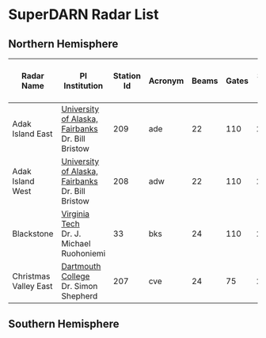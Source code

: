 # SuperDARN Radar List 

## Northern Hemisphere

| Radar Name            | PI Institution                                                                           | Station Id | Acronym | Beams | Gates | Start Year | Geographic<br>(Lat, Lon, Boresite) (Degrees) | Geomagnetic <br>(Lat, Lon, Boresite) (Degrees) |
| --------------------- | ---------------------------------------------------------------------------------------- | ---------- | ------- | ----- | ----- | ---------- | -------------------------------------------- | ---------------------------------------------- |
| Adak Island East      | [University of Alaska, Fairbanks](http://superdarn.gi.alaska.edu/) <br> Dr. Bill Bristow | 209        | ade     | 22    | 110   | 2012       | (51.88, ‑176.63, 46.0)                       | (47.6, ‑113.0, 31.6 )                          |
| Adak Island West      | [University of Alaska, Fairbanks](http://superdarn.gi.alaska.edu/) <br> Dr. Bill Bristow | 208        | adw     | 22    | 110   | 2012       | (51.88, ‑176.63, ‑28.0)                      | (47.6, ‑113.0, ‑34.2)                          |
| Blackstone            | [Virginia Tech](http://vt.superdarn.org/tiki-index.php) <br> Dr. J. Michael Ruohoniemi   | 33         | bks     | 24    | 110   | 2008       | (37.10, ‑77.95, ‑40.0)                       | (48.2, ‑2.7, ‑41.5)                            |
| Christmas Valley East | [Dartmouth College](http://superdarn.thayer.dartmouth.edu/) <br> Dr. Simon Shepherd      | 207        | cve     | 24    | 75    | 2011       | (43.27, ‑120.36,	54.0)                      | (49.5,	‑58.3,	40.2)                          |



## Southern Hemisphere 
